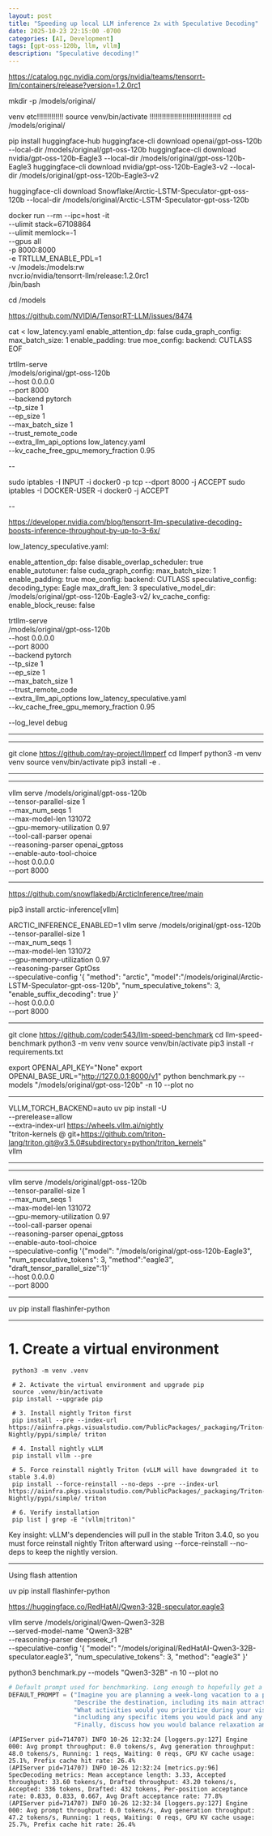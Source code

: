 ```yaml
---
layout: post
title: "Speeding up local LLM inference 2x with Speculative Decoding"
date: 2025-10-23 22:15:00 -0700
categories: [AI, Development]
tags: [gpt-oss-120b, llm, vllm]
description: "Speculative decoding!"
---
```


https://catalog.ngc.nvidia.com/orgs/nvidia/teams/tensorrt-llm/containers/release?version=1.2.0rc1

mkdir -p /models/original/

venv etc!!!!!!!!!!!!!
source venv/bin/activate !!!!!!!!!!!!!!!!!!!!!!!!!!!!!!!!!!!
cd /models/original/

pip install huggingface-hub
huggingface-cli download openai/gpt-oss-120b --local-dir /models/original/gpt-oss-120b
huggingface-cli download nvidia/gpt-oss-120b-Eagle3 --local-dir /models/original/gpt-oss-120b-Eagle3
huggingface-cli download nvidia/gpt-oss-120b-Eagle3-v2 --local-dir /models/original/gpt-oss-120b-Eagle3-v2

huggingface-cli download Snowflake/Arctic-LSTM-Speculator-gpt-oss-120b --local-dir /models/original/Arctic-LSTM-Speculator-gpt-oss-120b


docker run --rm --ipc=host -it \
  --ulimit stack=67108864 \
  --ulimit memlock=-1 \
  --gpus all \
  -p 8000:8000 \
  -e TRTLLM_ENABLE_PDL=1 \
  -v /models:/models:rw \
  nvcr.io/nvidia/tensorrt-llm/release:1.2.0rc1 \
  /bin/bash

cd /models

https://github.com/NVIDIA/TensorRT-LLM/issues/8474

cat <<EOF > low_latency.yaml
enable_attention_dp: false
cuda_graph_config:
    max_batch_size: 1
    enable_padding: true
moe_config:
    backend: CUTLASS
EOF


trtllm-serve \
  /models/original/gpt-oss-120b \
  --host 0.0.0.0 \
  --port 8000 \
  --backend pytorch \
  --tp_size 1 \
  --ep_size 1 \
  --max_batch_size 1 \
  --trust_remote_code \
  --extra_llm_api_options low_latency.yaml \
  --kv_cache_free_gpu_memory_fraction 0.95

--

sudo iptables -I INPUT -i docker0 -p tcp --dport 8000 -j ACCEPT
sudo iptables -I DOCKER-USER -i docker0 -j ACCEPT

--

https://developer.nvidia.com/blog/tensorrt-llm-speculative-decoding-boosts-inference-throughput-by-up-to-3-6x/

low_latency_speculative.yaml:

enable_attention_dp: false
disable_overlap_scheduler: true
enable_autotuner: false
cuda_graph_config:
    max_batch_size: 1
    enable_padding: true
moe_config:
    backend: CUTLASS
speculative_config:
    decoding_type: Eagle
    max_draft_len: 3
    speculative_model_dir: /models/original/gpt-oss-120b-Eagle3-v2/
kv_cache_config:
    enable_block_reuse: false



trtllm-serve \
  /models/original/gpt-oss-120b \
  --host 0.0.0.0 \
  --port 8000 \
  --backend pytorch \
  --tp_size 1 \
  --ep_size 1 \
  --max_batch_size 1 \
  --trust_remote_code \
  --extra_llm_api_options low_latency_speculative.yaml \
  --kv_cache_free_gpu_memory_fraction 0.95


--log_level debug



-----
-----

git clone https://github.com/ray-project/llmperf
cd llmperf
python3 -m venv venv
source venv/bin/activate
pip3 install -e .

----


----

vllm serve /models/original/gpt-oss-120b \
  --tensor-parallel-size 1 \
  --max_num_seqs 1 \
  --max-model-len 131072 \
  --gpu-memory-utilization 0.97 \
  --tool-call-parser openai \
  --reasoning-parser openai_gptoss \
  --enable-auto-tool-choice \
  --host 0.0.0.0 \
  --port 8000

----

https://github.com/snowflakedb/ArcticInference/tree/main

pip3 install arctic-inference[vllm]

ARCTIC_INFERENCE_ENABLED=1 vllm serve /models/original/gpt-oss-120b \
  --tensor-parallel-size 1 \
  --max_num_seqs 1 \
  --max-model-len 131072 \
  --gpu-memory-utilization 0.97 \
  --reasoning-parser GptOss \
  --speculative-config '{ "method": "arctic", "model":"/models/original/Arctic-LSTM-Speculator-gpt-oss-120b", "num_speculative_tokens": 3, "enable_suffix_decoding": true }' \
  --host 0.0.0.0 \
  --port 8000

----

git clone https://github.com/coder543/llm-speed-benchmark
cd llm-speed-benchmark
python3 -m venv venv
source venv/bin/activate
pip3 install -r requirements.txt

export OPENAI_API_KEY="None"
export OPENAI_BASE_URL="http://127.0.0.1:8000/v1"
python benchmark.py --models "/models/original/gpt-oss-120b" -n 10 --plot no

----


VLLM_TORCH_BACKEND=auto uv pip install -U \
  --prerelease=allow \
  --extra-index-url https://wheels.vllm.ai/nightly \
  "triton-kernels @ git+https://github.com/triton-lang/triton.git@v3.5.0#subdirectory=python/triton_kernels" \
  vllm

----

----

vllm serve /models/original/gpt-oss-120b \
  --tensor-parallel-size 1 \
  --max_num_seqs 1 \
  --max-model-len 131072 \
  --gpu-memory-utilization 0.97 \
  --tool-call-parser openai \
  --reasoning-parser openai_gptoss \
  --enable-auto-tool-choice \
  --speculative-config '{"model": "/models/original/gpt-oss-120b-Eagle3", "num_speculative_tokens": 3, "method":"eagle3", "draft_tensor_parallel_size":1}' \
  --host 0.0.0.0 \
  --port 8000

----

uv pip install flashinfer-python

----

# 1. Create a virtual environment
     python3 -m venv .venv
     
     # 2. Activate the virtual environment and upgrade pip
     source .venv/bin/activate
     pip install --upgrade pip
     
     # 3. Install nightly Triton first
     pip install --pre --index-url https://aiinfra.pkgs.visualstudio.com/PublicPackages/_packaging/Triton-Nightly/pypi/simple/ triton
     
     # 4. Install nightly vLLM
     pip install vllm --pre
     
     # 5. Force reinstall nightly Triton (vLLM will have downgraded it to stable 3.4.0)
     pip install --force-reinstall --no-deps --pre --index-url https://aiinfra.pkgs.visualstudio.com/PublicPackages/_packaging/Triton-Nightly/pypi/simple/ triton
     
     # 6. Verify installation
     pip list | grep -E "(vllm|triton)"

   Key insight: vLLM's dependencies will pull in the stable Triton 3.4.0, so you
   must force reinstall nightly Triton afterward using --force-reinstall --no-deps
   to keep the nightly version.

----

Using flash attention

uv pip install flashinfer-python

https://huggingface.co/RedHatAI/Qwen3-32B-speculator.eagle3

vllm serve /models/original/Qwen-Qwen3-32B \
  --served-model-name "Qwen3-32B" \
  --reasoning-parser deepseek_r1 \
  --speculative-config '{ "model": "/models/original/RedHatAI-Qwen3-32B-speculator.eagle3", "num_speculative_tokens": 3, "method": "eagle3" }'

python3 benchmark.py --models "Qwen3-32B" -n 10 --plot no

```python
# Default prompt used for benchmarking. Long enough to hopefully get a good sense of prompt processing speed, and generate enough response tokens to get a reasonable measure there too.
DEFAULT_PROMPT = ("Imagine you are planning a week-long vacation to a place you've never visited before. "
                  "Describe the destination, including its main attractions and cultural highlights. "
                  "What activities would you prioritize during your visit? Additionally, explain how you would prepare for the trip, "
                  "including any specific items you would pack and any research you would conduct beforehand. "
                  "Finally, discuss how you would balance relaxation and adventure during your vacation.")
```

```console
(APIServer pid=714707) INFO 10-26 12:32:24 [loggers.py:127] Engine 000: Avg prompt throughput: 0.0 tokens/s, Avg generation throughput: 48.0 tokens/s, Running: 1 reqs, Waiting: 0 reqs, GPU KV cache usage: 25.1%, Prefix cache hit rate: 26.4%
(APIServer pid=714707) INFO 10-26 12:32:24 [metrics.py:96] SpecDecoding metrics: Mean acceptance length: 3.33, Accepted throughput: 33.60 tokens/s, Drafted throughput: 43.20 tokens/s, Accepted: 336 tokens, Drafted: 432 tokens, Per-position acceptance rate: 0.833, 0.833, 0.667, Avg Draft acceptance rate: 77.8%
(APIServer pid=714707) INFO 10-26 12:32:34 [loggers.py:127] Engine 000: Avg prompt throughput: 0.0 tokens/s, Avg generation throughput: 47.2 tokens/s, Running: 1 reqs, Waiting: 0 reqs, GPU KV cache usage: 25.7%, Prefix cache hit rate: 26.4%
```

